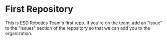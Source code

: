# First Repository
This is ESD Robotics Team's first repo. If you're on the team, add an "issue" to the "Issues" section of the repository so that we can add you to the organization.
